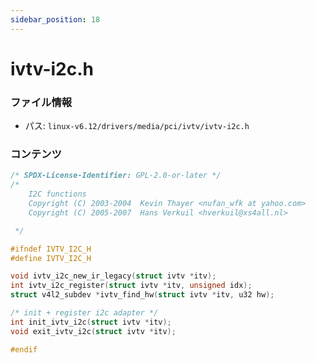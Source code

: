 ```yaml
---
sidebar_position: 18
---
```

# ivtv-i2c.h

### ファイル情報

- パス: `linux-v6.12/drivers/media/pci/ivtv/ivtv-i2c.h`

### コンテンツ

```h
/* SPDX-License-Identifier: GPL-2.0-or-later */
/*
    I2C functions
    Copyright (C) 2003-2004  Kevin Thayer <nufan_wfk at yahoo.com>
    Copyright (C) 2005-2007  Hans Verkuil <hverkuil@xs4all.nl>

 */

#ifndef IVTV_I2C_H
#define IVTV_I2C_H

void ivtv_i2c_new_ir_legacy(struct ivtv *itv);
int ivtv_i2c_register(struct ivtv *itv, unsigned idx);
struct v4l2_subdev *ivtv_find_hw(struct ivtv *itv, u32 hw);

/* init + register i2c adapter */
int init_ivtv_i2c(struct ivtv *itv);
void exit_ivtv_i2c(struct ivtv *itv);

#endif

```
